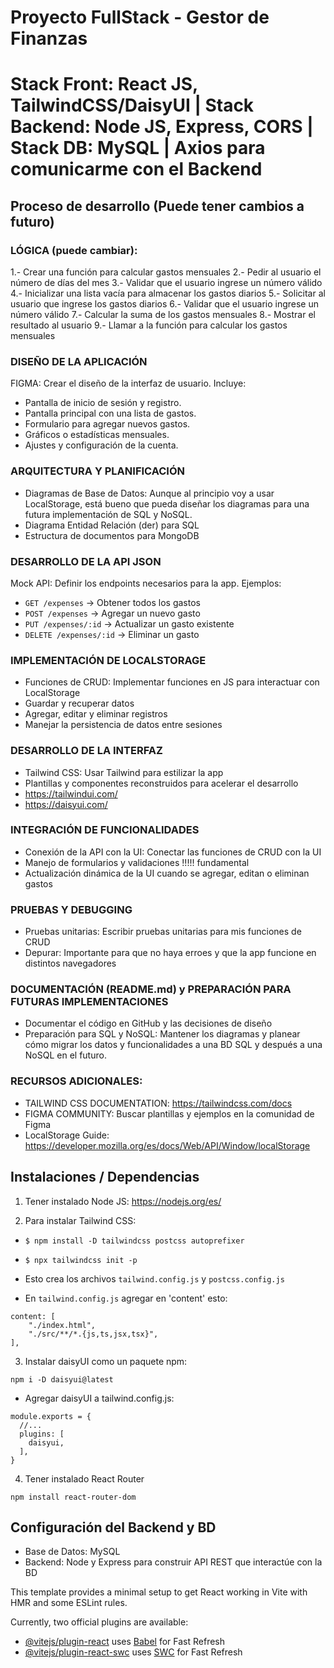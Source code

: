 # Proyecto FullStack - Gestor de Finanzas
# Stack Front: React JS, TailwindCSS/DaisyUI | Stack Backend: Node JS, Express, CORS | Stack DB: MySQL | Axios para comunicarme con el Backend

## Proceso de desarrollo (Puede tener cambios a futuro)

### LÓGICA (puede cambiar):
1.- Crear una función para calcular gastos mensuales
2.- Pedir al usuario el número de días del mes
3.- Validar que el usuario ingrese un número válido
4.- Inicializar una lista vacía para almacenar los gastos diarios
5.- Solicitar al usuario que ingrese los gastos diarios
6.- Validar que el usuario ingrese un número válido
7.- Calcular la suma de los gastos mensuales
8.- Mostrar el resultado al usuario
9.- Llamar a la función para calcular los gastos mensuales

### DISEÑO DE LA APLICACIÓN
FIGMA: Crear el diseño de la interfaz de usuario. Incluye:
- Pantalla de inicio de sesión y registro.
- Pantalla principal con una lista de gastos.
- Formulario para agregar nuevos gastos.
- Gráficos o estadísticas mensuales.
- Ajustes y configuración de la cuenta.

### ARQUITECTURA Y PLANIFICACIÓN
- Diagramas de Base de Datos: Aunque al principio voy a usar LocalStorage, está 
bueno que pueda diseñar los diagramas para una futura implementación de SQL y NoSQL.
- Diagrama Entidad Relación (der) para SQL
- Estructura de documentos para MongoDB

### DESARROLLO DE LA API JSON
Mock API: Definir los endpoints necesarios para la app. Ejemplos:
- `GET /expenses` -> Obtener todos los gastos
- `POST /expenses` -> Agregar un nuevo gasto
- `PUT /expenses/:id` -> Actualizar un gasto existente
- `DELETE /expenses/:id` -> Eliminar un gasto

### IMPLEMENTACIÓN DE LOCALSTORAGE
- Funciones de CRUD: Implementar funciones en JS para interactuar con LocalStorage
- Guardar y recuperar datos
- Agregar, editar y eliminar registros
- Manejar la persistencia de datos entre sesiones

### DESARROLLO DE LA INTERFAZ
- Tailwind CSS: Usar Tailwind para estilizar la app
- Plantillas y componentes reconstruidos para acelerar el desarrollo
- https://tailwindui.com/
- https://daisyui.com/

### INTEGRACIÓN DE FUNCIONALIDADES
- Conexión de la API con la UI: Conectar las funciones de CRUD con la UI
- Manejo de formularios y validaciones !!!!! fundamental
- Actualización dinámica de la UI cuando se agregar, editan o eliminan gastos

### PRUEBAS Y DEBUGGING
- Pruebas unitarias: Escribir pruebas unitarias para mis funciones de CRUD
- Depurar: Importante para que no haya erroes y que la app funcione en distintos navegadores

### DOCUMENTACIÓN (README.md) y PREPARACIÓN PARA FUTURAS IMPLEMENTACIONES
- Documentar el código en GitHub y las decisiones de diseño
- Preparación para SQL y NoSQL: Mantener los diagramas y planear cómo migrar los datos y funcionalidades a una 
BD SQL y después a una NoSQL en el futuro.

### RECURSOS ADICIONALES:
- TAILWIND CSS DOCUMENTATION: https://tailwindcss.com/docs
- FIGMA COMMUNITY: Buscar plantillas y ejemplos en la comunidad de Figma
- LocalStorage Guide: https://developer.mozilla.org/es/docs/Web/API/Window/localStorage

## Instalaciones / Dependencias

1. Tener instalado Node JS: https://nodejs.org/es/

2. Para instalar Tailwind CSS:
- ```$ npm install -D tailwindcss postcss autoprefixer```
- ```$ npx tailwindcss init -p```

- Esto crea los archivos `tailwind.config.js` y `postcss.config.js`
- En `tailwind.config.js` agregar en 'content' esto:
```
content: [
    "./index.html",
    "./src/**/*.{js,ts,jsx,tsx}",
],
```

3. Instalar daisyUI como un paquete npm:

```npm i -D daisyui@latest```

- Agregar daisyUI a tailwind.config.js:

```import daisyui from "daisyui"
module.exports = {
  //...
  plugins: [
    daisyui,
  ],
}
```

4. Tener instalado React Router

```npm install react-router-dom```

## Configuración del Backend y BD
- Base de Datos: MySQL
- Backend: Node y Express para construir API REST que interactúe con la BD


This template provides a minimal setup to get React working in Vite with HMR and some ESLint rules.

Currently, two official plugins are available:

- [@vitejs/plugin-react](https://github.com/vitejs/vite-plugin-react/blob/main/packages/plugin-react/README.md) uses [Babel](https://babeljs.io/) for Fast Refresh
- [@vitejs/plugin-react-swc](https://github.com/vitejs/vite-plugin-react-swc) uses [SWC](https://swc.rs/) for Fast Refresh
